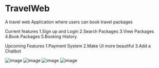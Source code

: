 # TravelWeb
A travel web Application where users can book travel packages

Current features
1.Sign up and Login 
2.Search Packages
3.View Packages
4.Book Packages
5.Booking History

Upcoming Features
1.Payment System
2.Make UI more beautiful
3.Add a Chatbot

![image](https://github.com/ki4869/TravelWeb/assets/88540919/23c1e5d2-1aff-474d-aff2-6c1d4d429969)
![image](https://github.com/ki4869/TravelWeb/assets/88540919/32be1f62-ab35-4f08-81fb-203f0de1ec18)
![image](https://github.com/ki4869/TravelWeb/assets/88540919/f75fd790-79e6-4f55-9458-70b74028d954)
![image](https://github.com/ki4869/TravelWeb/assets/88540919/55d69538-81a2-49cf-8f61-13eed06258a1)





